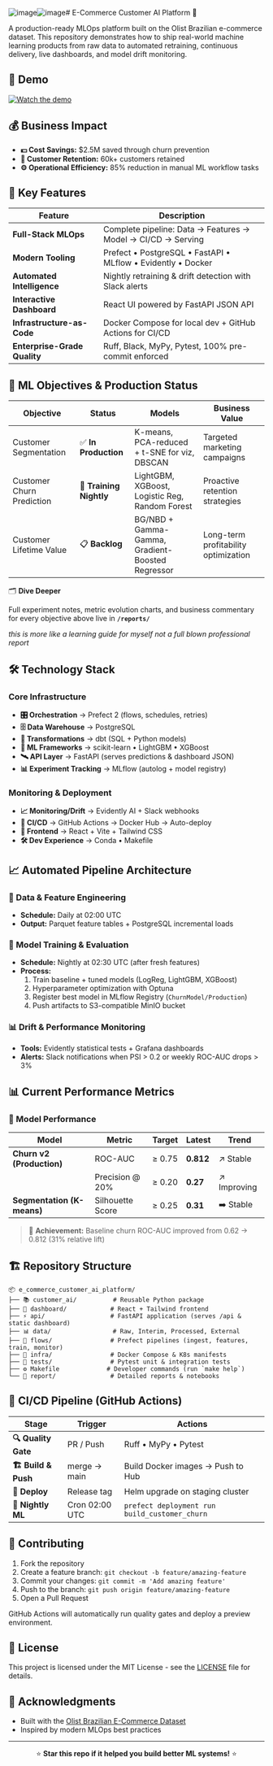 ![image](https://github.com/user-attachments/assets/239cea68-b00d-45a7-97c1-abe2c1351341)![image](https://github.com/user-attachments/assets/9fabbfcf-3eaf-43c1-8126-a6108ea669a3)# E-Commerce Customer AI Platform 🚀

A production-ready MLOps platform built on the Olist Brazilian e-commerce dataset. This repository demonstrates how to ship real-world machine learning products from raw data to automated retraining, continuous delivery, live dashboards, and model drift monitoring.

## 🎥 Demo

[![Watch the demo](![image](https://github.com/user-attachments/assets/0adac602-7bc7-4902-93f6-9d8a869fc6ca))](https://youtu.be/o8FfLyBBcN4)

## 💰 Business Impact

- **💵 Cost Savings:** $2.5M saved through churn prevention
- **👥 Customer Retention:** 60k+ customers retained
- **⚙️ Operational Efficiency:** 85% reduction in manual ML workflow tasks

## 🌟 Key Features

| Feature | Description |
|---------|-------------|
| **Full-Stack MLOps** | Complete pipeline: Data → Features → Model → CI/CD → Serving |
| **Modern Tooling** | Prefect • PostgreSQL • FastAPI • MLflow • Evidently • Docker |
| **Automated Intelligence** | Nightly retraining & drift detection with Slack alerts |
| **Interactive Dashboard** | React UI powered by FastAPI JSON API |
| **Infrastructure-as-Code** | Docker Compose for local dev + GitHub Actions for CI/CD |
| **Enterprise-Grade Quality** | Ruff, Black, MyPy, Pytest, 100% pre-commit enforced |

## 🎯 ML Objectives & Production Status

| Objective | Status | Models | Business Value |
|-----------|--------|--------|---------------|
| Customer Segmentation | ✅ **In Production** | K-means, PCA-reduced + t-SNE for viz, DBSCAN | Targeted marketing campaigns |
| Customer Churn Prediction | 🔄 **Training Nightly** | LightGBM, XGBoost, Logistic Reg, Random Forest | Proactive retention strategies |
| Customer Lifetime Value | 📋 **Backlog** | BG/NBD + Gamma-Gamma, Gradient-Boosted Regressor | Long-term profitability optimization |

🗂 **Dive Deeper**

Full experiment notes, metric evolution charts, and business commentary for every
objective above live in **`/reports/`**

*this is more like a learning guide for myself not a full blown professional report*

## 🛠️ Technology Stack

### Core Infrastructure
- **🎛️ Orchestration** → Prefect 2 (flows, schedules, retries)
- **🗄️ Data Warehouse** → PostgreSQL
- **🔄 Transformations** → dbt (SQL + Python models)
- **🧠 ML Frameworks** → scikit-learn • LightGBM • XGBoost
- **🛰️ API Layer** → FastAPI (serves predictions & dashboard JSON)
- **📊 Experiment Tracking** → MLflow (autolog + model registry)

### Monitoring & Deployment
- **📈 Monitoring/Drift** → Evidently AI + Slack webhooks
- **🚀 CI/CD** → GitHub Actions → Docker Hub → Auto-deploy
- **🎨 Frontend** → React + Vite + Tailwind CSS
- **🛠️ Dev Experience** → Conda • Makefile


## 📈 Automated Pipeline Architecture

### 🔄 Data & Feature Engineering
- **Schedule:** Daily at 02:00 UTC
- **Output:** Parquet feature tables + PostgreSQL incremental loads

### 🧠 Model Training & Evaluation
- **Schedule:** Nightly at 02:30 UTC (after fresh features)
- **Process:**
  1. Train baseline + tuned models (LogReg, LightGBM, XGBoost)
  2. Hyperparameter optimization with Optuna
  3. Register best model in MLflow Registry (`ChurnModel/Production`)
  4. Push artifacts to S3-compatible MinIO bucket

### 📊 Drift & Performance Monitoring
- **Tools:** Evidently statistical tests + Grafana dashboards
- **Alerts:** Slack notifications when PSI > 0.2 or weekly ROC-AUC drops > 3%

## 📊 Current Performance Metrics

### 🎯 Model Performance

| Model | Metric | Target | Latest | Trend |
|-------|--------|---------|--------|-------|
| **Churn v2 (Production)** | ROC-AUC | ≥ 0.75 | **0.812** | ↗️ Stable |
| | Precision @ 20% | ≥ 0.20 | **0.27** | ↗️ Improving |
| **Segmentation (K-means)** | Silhouette Score | ≥ 0.25 | **0.31** | ➡️ Stable |

> 🎉 **Achievement:** Baseline churn ROC-AUC improved from 0.62 → 0.812 (31% relative lift)

## 🏗️ Repository Structure

```
📦 e_commerce_customer_ai_platform/
├── 📚 customer_ai/          # Reusable Python package
├── 🎨 dashboard/            # React + Tailwind frontend
├── ⚡ api/                  # FastAPI application (serves /api & static dashboard)
├── 📊 data/                 # Raw, Interim, Processed, External
├── 🔄 flows/                # Prefect pipelines (ingest, features, train, monitor)
├── 🐳 infra/                # Docker Compose & K8s manifests
├── 🧪 tests/                # Pytest unit & integration tests
├── ⚙️ Makefile             # Developer commands (run `make help`)
└── 📖 report/               # Detailed reports & notebooks
```

## 🔄 CI/CD Pipeline (GitHub Actions)

| Stage | Trigger | Actions |
|-------|---------|---------|
| **🔍 Quality Gate** | PR / Push | Ruff • MyPy • Pytest |
| **🏗️ Build & Push** | merge → main | Build Docker images → Push to Hub |
| **🚀 Deploy** | Release tag | Helm upgrade on staging cluster |
| **🌙 Nightly ML** | Cron 02:00 UTC | `prefect deployment run build_customer_churn` |


## 🤝 Contributing

1. Fork the repository
2. Create a feature branch: `git checkout -b feature/amazing-feature`
3. Commit your changes: `git commit -m 'Add amazing feature'`
4. Push to the branch: `git push origin feature/amazing-feature`
5. Open a Pull Request

GitHub Actions will automatically run quality gates and deploy a preview environment.

## 📄 License

This project is licensed under the MIT License - see the [LICENSE](LICENSE) file for details.

## 🙏 Acknowledgments

- Built with the [Olist Brazilian E-Commerce Dataset](https://www.kaggle.com/olistbr/brazilian-ecommerce)
- Inspired by modern MLOps best practices

---

<div align="center">
  
⭐ **Star this repo if it helped you build better ML systems!** ⭐

</div>
